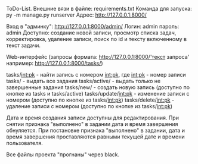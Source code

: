 ToDo-List.
Внешние вязи в файле: requirements.txt
Команда для запуска: py -m manage.py runserver
Адрес: http://127.0.0.1:8000/

Вход в "админку": http://127.0.0.1:8000/admin/
Логин: admin
пароль: admin
Доступно: создание новой записи, просмотр списка задач, корректировка, удаление записи, поиск по id и тексту
включенному в текст задачи.

Web-интерфейс (запросы формата: http://127.0.0.1:8000/'текст запроса' например: http://127.0.0.1:8000/tasks/)

tasks/<int:pk> - найти запись с номером <int:pk>, где <int:pk> - номер записи
tasks/ - выдать все задания
tasks/active/ - выдать только не завершенные задания
tasks/new/ - создать новую запись (доступно по кнопке из tasks и tasks/active)
tasks/update/<int:pk> - изменение записи c номером (доступно по кнопке из tasks/<int:pk>)
tasks/delete/<int:pk> - удаление записи с номером (доступно по кнопке из tasks/<int:pk>)

Дата и время создания записи доступны для редактирования.
При снятии признака "выполнено" в задании дата и время завершения обнуляется.
При постановке признака "выполнено" в задании, дата  и время завершения проставляются равными текущей дате и времени
пользователя.


Все файлы проекта "прогнаны" через black.
